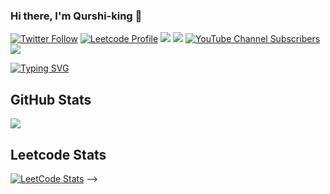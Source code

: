 ### Hi there, I'm Qurshi-king 👋


[![Twitter Follow](https://img.shields.io/twitter/follow/jeremypruitt?color=1DA1F2&logo=twitter&style=for-the-badge&label=Twitter)](https://twitter.com/Qurshi404)
[![Leetcode Profile](https://img.shields.io/badge/Streak-130-orange?logoColor=orange&style=for-the-badge&logo=leetcode)](https://leetcode.com/Qurshi-king/)
[![](https://img.shields.io/badge/dynamic/json?style=for-the-badge&color=orange&label=Solved&query=solvedOverTotal&url=https%3A%2F%2Fleetcode-badge.vercel.app%2Fapi%2Fusers%2Fjeremypruitt&logo=leetcode&logoColor=orange)](https://leetcode.com//)
[![](https://img.shields.io/badge/dynamic/json?style=for-the-badge&color=orange&label=Ranking&query=ranking&url=https%3A%2F%2Fleetcode-badge.vercel.app%2Fapi%2Fusers%2Fjeremypruitt&logo=leetcode&logoColor=orange)](https://leetcode.com//)
[![YouTube Channel Subscribers](https://img.shields.io/youtube/channel/subscribers/UCzy_THI0vc42g-6Fh2p40yw?logo=youtube&logoColor=red&style=for-the-badge&label=YouTube)](https://www.youtube.com/c/TrailsWeHike)
![](https://komarev.com/ghpvc/?username=&style=for-the-badge&label=Github%20Profile%20Views&logo=github)

[![Typing SVG](https://readme-typing-svg.herokuapp.com?font=comfortaa&color=%23F77B93&size=25&height=40&lines=I'm+a+Ethical+Hacker;I'm+a+DevOps+Engineer;I'm+a+Cloud+Architect;I'm+Coding+Leader;I'm+an+Infrastructure+Engineer)](https://git.io/typing-svg)

## GitHub Stats
![](https://github-readme-stats.vercel.app/api?username=Qurshi-king&show_icons=true&theme=tokyonight&hide=contribs)

## Leetcode Stats
[![LeetCode Stats](https://leetcode.card.workers.dev/Qurshi-king?theme=nord&font=baloo&extension=activity)](https://leetcode.com/Qurshi-king/)
-->
